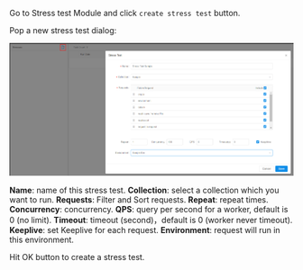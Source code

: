 Go to Stress test Module and click `create stress test` button.

Pop a new stress test dialog:

![](https://raw.githubusercontent.com/brookshi/images/master/Hitchhiker/stress/stress_create.png)

**Name**: name of this stress test.
**Collection**: select a collection which you want to run.
**Requests**: Filter and Sort requests.
**Repeat**: repeat times.
**Concurrency**: concurrency.
**QPS**: query per second for a worker, default is 0 (no limit).
**Timeout**: timeout (second)，default is 0 (worker never timeout).
**Keeplive**: set Keeplive for each request.
**Environment**: request will run in this environment.

Hit OK button to create a stress test.